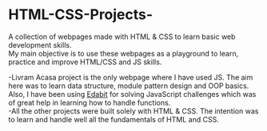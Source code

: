 # HTML-CSS-Projects-
 A collection of webpages made with HTML & CSS to learn basic web development skills. <br>
 My main objective is to use these webpages as a playground to learn, practice and improve HTML/CSS and JS skills.<br>

-Livram Acasa project is the only webpage where I have used JS. The aim here was to learn data structure, module pattern design and OOP basics.<br>
 Also, I have been using <a href='https://edabit.com/user/9LDTSLezN3xk4hpAx'>Edabit</a> for solving JavaScript challenges which was of great help in learning how to handle functions.<br>
-All the other projects were built solely with HTML & CSS. The intention was to learn and handle well all the fundamentals of HTML and CSS.<br>

